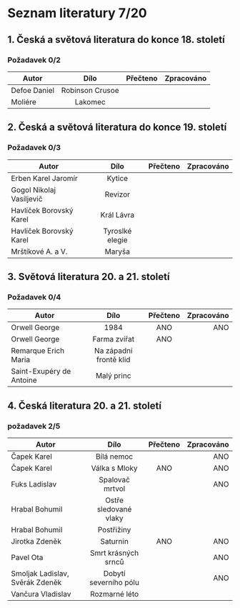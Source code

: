 # Seznam literatury 7/20

## 1. Česká a světová literatura do konce 18. století
###  Požadavek 0/2

|    Autor    | Dílo           | Přečteno | Zpracováno |
| ------------|:--------------:|:--------:|-----------:|
|Defoe Daniel |Robinson Crusoe |          |            |
|Moliére      |Lakomec         |          |            |

## 2. Česká a světová literatura do konce 19. století
### Požadavek 0/3

|    Autor                | Dílo           | Přečteno | Zpracováno |
| ------------------------|:--------------:|:--------:|-----------:|
|Erben Karel Jaromír      |Kytice          |          |            |
|Gogol Nikolaj Vasiljevič |Revizor         |          |            |
|Havlíček Borovský Karel  |Král Lávra      |          |			   |
|Havlíček Borovský Karel  |Tyroslké elegie |          |            |
|Mrštíkové A. a V.        |Maryša          |          |            |

## 3. Světová literatura 20. a 21. století
### Požadavek 0/4

|    Autor                | Dílo                  | Přečteno | Zpracováno |
| ------------------------|:---------------------:|:--------:|-----------:|
|Orwell George            |1984                   |ANO       |ANO         |
|Orwell George            |Farma zvířat           |ANO       |            |
|Remarque Erich Maria     |Na západní frontě klid |          |            |
|Saint-Exupéry de Antoine |Malý princ             |          |            |

## 4. Česká literatura 20. a 21. století
### požadavek 2/5

|    Autor                       | Dílo                 | Přečteno | Zpracováno |
| -------------------------------|:--------------------:|:--------:|-----------:|
|Čapek Karel                     |Bílá nemoc            |          |ANO         |
|Čapek Karel                     |Válka s Mloky         |ANO       |ANO         |
|Fuks Ladislav                   |Spalovač mrtvol       |          |ANO         |
|Hrabal Bohumil                  |Ostře sledované vlaky |          |            |
|Hrabal Bohumil                  |Postřižiny            |          |            |
|Jirotka Zdeněk                  |Saturnin              |ANO       |ANO         |
|Pavel Ota                       |Smrt krásných srnců   |          |ANO         |
|Smoljak Ladislav, Svěrák Zdeněk |Dobytí severního pólu |          |ANO         |
|Vančura Vladislav               |Rozmarné léto         |          |            |